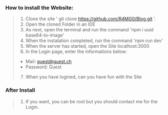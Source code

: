 ### How to install the Website: 
> 1. Clone the site ' git clone https://github.com/R4MG0/Blog.git '.
> 2. Open the cloned Folder in an IDE
> 3. As next, open the terminal and run the command 'npm i uuid base64-to-image'
> 4. When the instalation completed, run the command 'npm run dev'
> 5. When the server has started, open the Site localhost:3000
> 6. In the Login page, enter the informations below:
> - Mail: guest@guest.ch
> - Password: Guest
> 7. When you have logined, can you have fun with the Site




### After Install

> 1. If you want, you can be root but you should contact me for the Login.

